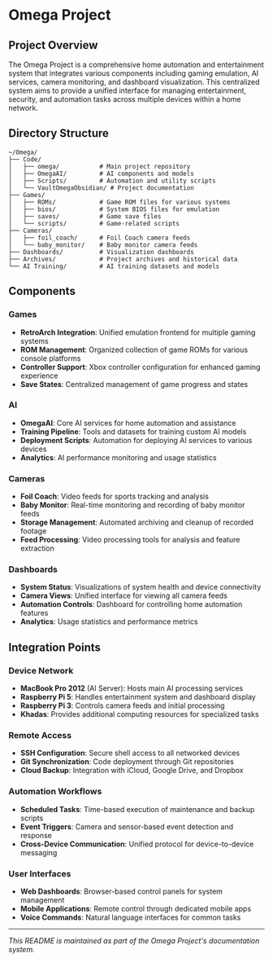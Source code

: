 # Omega Project

## Project Overview

The Omega Project is a comprehensive home automation and entertainment system that integrates various components including gaming emulation, AI services, camera monitoring, and dashboard visualization. This centralized system aims to provide a unified interface for managing entertainment, security, and automation tasks across multiple devices within a home network.

## Directory Structure

```
~/Omega/
├── Code/
│   ├── omega/           # Main project repository
│   ├── OmegaAI/         # AI components and models
│   ├── Scripts/         # Automation and utility scripts
│   └── VaultOmegaObsidian/ # Project documentation
├── Games/
│   ├── ROMs/            # Game ROM files for various systems
│   ├── bios/            # System BIOS files for emulation
│   ├── saves/           # Game save files
│   └── scripts/         # Game-related scripts
├── Cameras/
│   ├── foil_coach/      # Foil Coach camera feeds
│   └── baby_monitor/    # Baby monitor camera feeds
├── Dashboards/          # Visualization dashboards
├── Archives/            # Project archives and historical data
└── AI Training/         # AI training datasets and models
```

## Components

### Games
- **RetroArch Integration**: Unified emulation frontend for multiple gaming systems
- **ROM Management**: Organized collection of game ROMs for various console platforms
- **Controller Support**: Xbox controller configuration for enhanced gaming experience
- **Save States**: Centralized management of game progress and states

### AI
- **OmegaAI**: Core AI services for home automation and assistance
- **Training Pipeline**: Tools and datasets for training custom AI models
- **Deployment Scripts**: Automation for deploying AI services to various devices
- **Analytics**: AI performance monitoring and usage statistics

### Cameras
- **Foil Coach**: Video feeds for sports tracking and analysis
- **Baby Monitor**: Real-time monitoring and recording of baby monitor feeds
- **Storage Management**: Automated archiving and cleanup of recorded footage
- **Feed Processing**: Video processing tools for analysis and feature extraction

### Dashboards
- **System Status**: Visualizations of system health and device connectivity
- **Camera Views**: Unified interface for viewing all camera feeds
- **Automation Controls**: Dashboard for controlling home automation features
- **Analytics**: Usage statistics and performance metrics

## Integration Points

### Device Network
- **MacBook Pro 2012** (AI Server): Hosts main AI processing services
- **Raspberry Pi 5**: Handles entertainment system and dashboard display
- **Raspberry Pi 3**: Controls camera feeds and initial processing
- **Khadas**: Provides additional computing resources for specialized tasks

### Remote Access
- **SSH Configuration**: Secure shell access to all networked devices
- **Git Synchronization**: Code deployment through Git repositories
- **Cloud Backup**: Integration with iCloud, Google Drive, and Dropbox

### Automation Workflows
- **Scheduled Tasks**: Time-based execution of maintenance and backup scripts
- **Event Triggers**: Camera and sensor-based event detection and response
- **Cross-Device Communication**: Unified protocol for device-to-device messaging

### User Interfaces
- **Web Dashboards**: Browser-based control panels for system management
- **Mobile Applications**: Remote control through dedicated mobile apps
- **Voice Commands**: Natural language interfaces for common tasks

---

*This README is maintained as part of the Omega Project's documentation system.*
